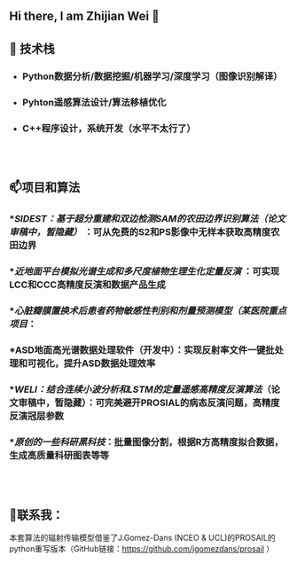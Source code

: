## Hi there, I am Zhijian Wei 👋


##   🔭 技术栈
* ###  Python数据分析/数据挖掘/机器学习/深度学习（图像识别解译）
* ###  Pyhton遥感算法设计/算法移植优化
* ###  C++程序设计，系统开发（水平不太行了）

<br>
<br>

##  📫项目和算法
### **SIDEST：基于超分重建和双边检测SAM的农田边界识别算法（论文审稿中，暂隐藏）* ：可从免费的S2和PS影像中无样本获取高精度农田边界
### **近地面平台模拟光谱生成和多尺度植物生理生化定量反演* ：可实现LCC和CCC高精度反演和数据产品生成
### **心脏瓣膜置换术后患者药物敏感性判别和剂量预测模型（某医院重点项目*：
### *ASD地面高光谱数据处理软件（开发中）：实现反射率文件一键批处理和可视化，提升ASD数据处理效率
### **WELI：结合连续小波分析和LSTM的定量遥感高精度反演算法*（论文审稿中，暂隐藏）：可完美避开PROSIAL的病态反演问题，高精度反演冠层参数
### **原创的一些科研黑科技*：批量图像分割，根据R方高精度拟合数据，生成高质量科研图表等等
<br><br>
## 🤗联系我：<br>

本套算法的辐射传输模型借鉴了J.Gomez-Dans (NCEO & UCL)的PROSAIL的python重写版本（GitHub链接：https://github.com/jgomezdans/prosail ）

